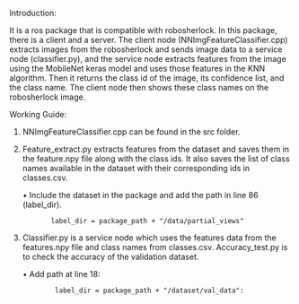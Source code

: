 Introduction:

It is a ros package that is compatible with robosherlock. In this package, there is a client and a server. The client node (NNImgFeatureClassifier.cpp) extracts images from the robosherlock and sends image data to a service node (classifier.py), and the service node extracts features from the image using the MobileNet keras model and uses those features in the KNN algorithm. Then it returns the class id of the image, its confidence list, and the class name. The client node then shows these class names on the robosherlock image.

Working Guide:
1. NNImgFeatureClassifier.cpp can be found in the src folder.
2. Feature_extract.py extracts features from the dataset and saves them in the feature.npy file along with the class ids. It also saves the list of class names available in the dataset with their corresponding ids in classes.csv.

     •	Include the dataset in the package and add the path in line 86 (label_dir).
      
              label_dir = package_path + "/data/partial_views"
      

3. Classifier.py is a service node which uses the features data from the features.npy file and class names from classes.csv.
Accuracy_test.py is to check the accuracy of the validation dataset.
  
     •	Add path at line 18: 
     
               label_dir = package_path + "/dataset/val_data":
